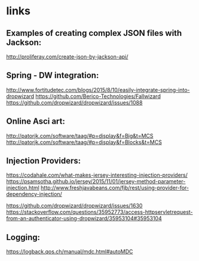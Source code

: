 # links

Examples of creating complex JSON files with Jackson:
---
http://proliferay.com/create-json-by-jackson-api/

Spring - DW integration:
---
http://www.fortitudetec.com/blogs/2015/8/10/easily-integrate-spring-into-dropwizard
https://github.com/Berico-Technologies/Fallwizard
https://github.com/dropwizard/dropwizard/issues/1088 

Online Asci art: 
---
http://patorjk.com/software/taag/#p=display&f=Big&t=MCS
http://patorjk.com/software/taag/#p=display&f=Blocks&t=MCS

Injection Providers:
---
https://codahale.com/what-makes-jersey-interesting-injection-providers/
https://psamsotha.github.io/jersey/2015/11/01/jersey-method-parameter-injection.html
http://www.freshjavabeans.com/fjb/rest/using-provider-for-dependency-injection/

https://github.com/dropwizard/dropwizard/issues/1630
https://stackoverflow.com/questions/35952773/access-httpservletrequest-from-an-authenticator-using-dropwizard/35953104#35953104


Logging:
---
https://logback.qos.ch/manual/mdc.html#autoMDC


